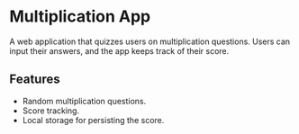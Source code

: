 # Multiplication App

A web application that quizzes users on multiplication questions. Users can input their answers, and the app keeps track of their score.

## Features

- Random multiplication questions.
- Score tracking.
- Local storage for persisting the score.
